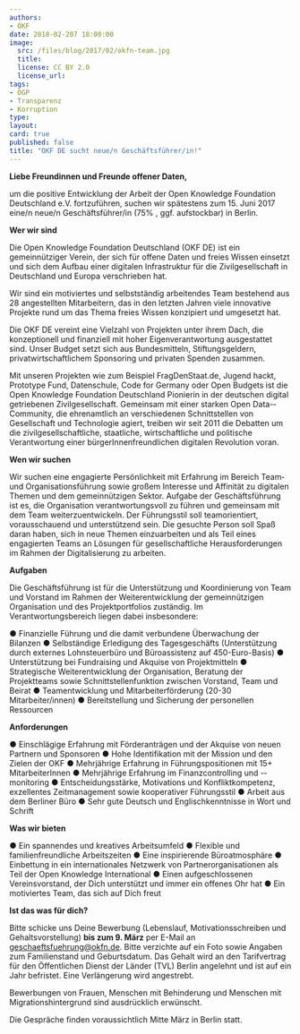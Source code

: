 ```yaml
---
authors: 
- OKF
date: 2018-02-207 18:00:00
image:
  src: /files/blog/2017/02/okfn-team.jpg
  title: 
  license: CC BY 2.0
  license_url: 
tags:
- OGP
- Transparenz 
- Korruption 
type: 
layout: 
card: true
published: false
title: "OKF DE sucht neue/n Geschäftsführer/in!"
---
```


<b>Liebe Freundinnen und Freunde offener Daten,</b>

um die positive Entwicklung der Arbeit der Open Knowledge Foundation Deutschland e.V. fortzuführen, suchen wir spätestens zum 15. Juni 2017 eine/n neue/n Geschäftsführer/in (75% , ggf. aufstockbar) in Berlin.


<b>Wer wir sind</b>

Die Open Knowledge Foundation Deutschland (OKF DE) ist ein gemeinnütziger Verein, der sich für offene Daten und freies Wissen einsetzt und sich dem Aufbau einer digitalen Infrastruktur für die Zivilgesellschaft in Deutschland und Europa verschrieben hat.

Wir sind ein motiviertes und selbstständig arbeitendes Team bestehend aus 28 angestellten Mitarbeitern, das in den letzten Jahren viele innovative Projekte rund um das Thema freies Wissen konzipiert und umgesetzt hat.

Die OKF DE vereint eine Vielzahl von Projekten unter ihrem Dach, die konzeptionell und finanziell mit hoher Eigenverantwortung ausgestattet sind. Unser Budget setzt sich aus Bundesmitteln, Stiftungsgeldern, privatwirtschaftlichem Sponsoring und privaten Spenden zusammen.

Mit unseren Projekten wie zum Beispiel FragDenStaat.de, Jugend hackt, Prototype Fund, Datenschule, Code for Germany oder Open Budgets ist die Open Knowledge Foundation Deutschland Pionierin in der deutschen digital getriebenen Zivilgesellschaft. Gemeinsam mit einer starken Open Data-­Community, die ehrenamtlich an verschiedenen Schnittstellen von Gesellschaft und Technologie agiert, treiben wir seit 2011 die Debatten um die zivilgesellschaftliche, staatliche, wirtschaftliche und politische Verantwortung einer bürgerInnenfreundlichen digitalen Revolution voran.


<b>Wen wir suchen</b>

Wir suchen eine engagierte Persönlichkeit mit Erfahrung im Bereich Team­ und Organisationsführung sowie großem Interesse und Affinität zu digitalen Themen und dem gemeinnützigen Sektor. Aufgabe der Geschäftsführung ist es, die Organisation verantwortungsvoll zu führen und gemeinsam mit dem Team weiterzuentwickeln. Der Führungsstil soll teamorientiert, vorausschauend und unterstützend sein. Die gesuchte Person soll Spaß daran haben, sich in neue Themen einzuarbeiten und als Teil eines engagierten Teams an Lösungen für gesellschaftliche Herausforderungen im Rahmen der Digitalisierung zu arbeiten.


<b>Aufgaben</b> 

Die Geschäftsführung ist für die Unterstützung und Koordinierung von Team und Vorstand im Rahmen der Weiterentwicklung der gemeinnützigen Organisation und des Projektportfolios zuständig. Im Verantwortungsbereich liegen dabei insbesondere:

● Finanzielle Führung und die damit verbundene Überwachung der Bilanzen
● Selbständige Erledigung des Tagesgeschäfts (Unterstützung durch externes Lohnsteuerbüro und Büroassistenz auf 450-­Euro-­Basis)
● Unterstützung bei Fundraising und Akquise von Projektmitteln
● Strategische Weiterentwicklung der Organisation, Beratung der Projektteams sowie Schnittstellenfunktion zwischen Vorstand, Team und Beirat
● Teamentwicklung und Mitarbeiterförderung (20­-30 Mitarbeiter/innen)
● Bereitstellung und Sicherung der personellen Ressourcen


<b>Anforderungen</b>

● Einschlägige Erfahrung mit Förderanträgen und der Akquise von neuen Partnern und Sponsoren
● Hohe Identifikation mit der Mission und den Zielen der OKF
● Mehrjährige Erfahrung in Führungspositionen mit 15+ MitarbeiterInnen
● Mehrjährige Erfahrung im Finanzcontrolling und -­monitoring
● Entscheidungsstärke, Motivations­ und Konfliktkompetenz, exzellentes Zeitmanagement sowie kooperativer Führungsstil
● Arbeit aus dem Berliner Büro 
● Sehr gute Deutsch­ und Englischkenntnisse in Wort und Schrift


<b>Was wir bieten</b>

● Ein spannendes und kreatives Arbeitsumfeld 
● Flexible und familienfreundliche Arbeitszeiten
● Eine inspirierende Büroatmosphäre
● Einbettung in ein internationales Netzwerk von Partnerorganisationen als Teil der Open Knowledge International
● Einen aufgeschlossenen Vereinsvorstand, der Dich unterstützt und immer ein offenes Ohr hat
● Ein motiviertes Team, das sich auf Dich freut


<b>Ist das was für dich?</b>

Bitte schicke uns Deine Bewerbung (Lebenslauf, Motivationsschreiben und Gehaltsvorstellung) <b>bis zum 9. März</b> per E­-Mail an geschaeftsfuehrung@okfn.de. Bitte verzichte auf ein Foto sowie Angaben zum Familienstand und Geburtsdatum. Das Gehalt wird an den Tarifvertrag für den Öffentlichen Dienst der Länder (TV­L) Berlin angelehnt und ist auf ein Jahr befristet. Eine Verlängerung wird angestrebt.

Bewerbungen von Frauen, Menschen mit Behinderung und Menschen mit Migrationshintergrund sind ausdrücklich erwünscht.

Die Gespräche finden voraussichtlich Mitte März in Berlin statt.
